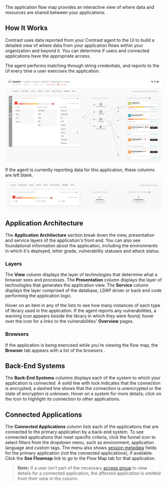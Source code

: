 <!--
title: "Flow map"
description: "Learn how to view the flow of data through your application."
tags: "user UI applications flow map data access"
-->

The application flow map provides an interactive view of where data and resources are shared between your applications. 

## How It Works

Contrast uses data reported from your Contrast agent to the UI to build a detailed view of where data from your application flows within your organization and beyond it. You can determine if users and connected applications have the appropriate access. 

The agent performs matching through string credentials, and reports to the UI every time a user exercises the application. 

<a href="assets/images/Flow-map-active.png" rel="lightbox" title="Flow Map tab"><img class="thumbnail" src="assets/images/Flow-map-active.png"/></a>

If the agent is currently reporting data for this application, these columns are left blank.

<!-- In what scenarios would the agent not report this info? Not exercised? -->

<a href="assets/images/Flow-map-empty.png" rel="lightbox" title="No data in the Flow Map tab"><img class="thumbnail" src="assets/images/Flow-map-empty.png"/></a>

## Application Architecture

The **Application Architecture** section break down the view, presentation and service layers of the application's front end. You can also see foundational information about the application, including the environments in which it's deployed, letter grade, vulnerability statuses and attack status. 

### Layers

The **View** column displays the layer of technologies that determine what a browser sees and processes. The **Presentation** column displays the layer of technologies that generates the application view. The **Service** column displays the layer comprised of the database, LDAP driver or back end code performing the application logic.

Hover on an item in any of the lists to see how many instances of each type of library <!-- ? --> used in the application. If the agent reports any vulnerabilities, a warning icon appears beside the library in which they were found; hover over the icon for a links to the vulnerabilities' **Overview** pages.

### Browsers

If the application is being exercised while you're viewing the flow map, the **Browser** tab appears with a list of the browsers <!-- on which you can access the app or on which it's being accessed? -->.

## Back-End Systems

The **Back-End Systems** columns displays each of the system to which your application is connected. A solid line with lock indicates that the connection is encrypted; a dashed line shows that the connection is unencrypted or the state of encryption is unknown. Hover on a system for more details; click on the icon to highlight its connection to other applications. 

## Connected Applications

The **Connected Applications** column lists each of the applications that are connected to the primary application by a back-end system. To see connected applications that meet specific criteria, click the funnel icon to select filters from the dropdown menu, such as environment, application language and custom tags. The menu also shows [session metadata](user-vulnerableapps.html#session) fields for the primary application (not the connected applications), if available. Click the **See Flowmap** link to go to the Flow Map tab for that application. 

> **Note:** If a user isn't part of the necessary [access group](admin-manageorgs.html#access) to view details for a connected application, the affected application is omitted from their view in the column. 


